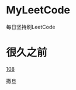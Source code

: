 # MyLeetCode
每日坚持刷LeetCode
# 很久之前
[108](https://leetcode.cn/problems/convert-sorted-array-to-binary-search-tree/)

撒旦